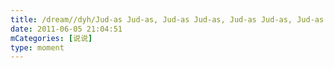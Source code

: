 ```yaml
---
title: /dream//dyh/Jud-as Jud-as, Jud-as Jud-as, Jud-as Jud-as, Jud-as GaGa
date: 2011-06-05 21:04:51
mCategories: [说说]
type: moment
---
```



